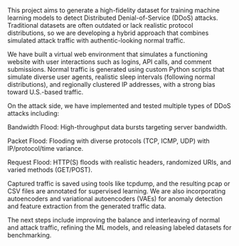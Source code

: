 This project aims to generate a high-fidelity dataset for training machine learning models to detect Distributed Denial-of-Service (DDoS) attacks. Traditional datasets are often outdated or lack realistic protocol distributions, so we are developing a hybrid approach that combines simulated attack traffic with authentic-looking normal traffic.

We have built a virtual web environment that simulates a functioning website with user interactions such as logins, API calls, and comment submissions. Normal traffic is generated using custom Python scripts that simulate diverse user agents, realistic sleep intervals (following normal distributions), and regionally clustered IP addresses, with a strong bias toward U.S.-based traffic.

On the attack side, we have implemented and tested multiple types of DDoS attacks including:

Bandwidth Flood: High-throughput data bursts targeting server bandwidth.

Packet Flood: Flooding with diverse protocols (TCP, ICMP, UDP) with IP/protocol/time variance.

Request Flood: HTTP(S) floods with realistic headers, randomized URIs, and varied methods (GET/POST).

Captured traffic is saved using tools like tcpdump, and the resulting pcap or CSV files are annotated for supervised learning. We are also incorporating autoencoders and variational autoencoders (VAEs) for anomaly detection and feature extraction from the generated traffic data.

The next steps include improving the balance and interleaving of normal and attack traffic, refining the ML models, and releasing labeled datasets for benchmarking.

